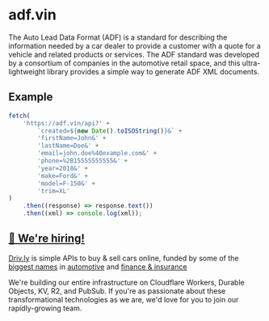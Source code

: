 # adf.vin

The Auto Lead Data Format (ADF) is a standard for describing the information needed by a car dealer to provide a customer with a quote for a vehicle and related products or services. The ADF standard was developed by a consortium of companies in the automotive retail space, and this ultra-lightweight library provides a simple way to generate ADF XML documents.

## Example

```javascript
fetch(
	'https://adf.vin/api?' +
		`created=${new Date().toISOString()}&` +
		'firstName=John&' +
		'lastName=Doe&' +
		'email=john.doe%40example.com&' +
		'phone=%2B15555555555&' +
		'year=2018&' +
		'make=Ford&' +
		'model=F-150&' +
		'trim=XL'
)
	.then((response) => response.text())
	.then((xml) => console.log(xml));
```

## [🚀 We're hiring!](https://careers.do/apply)

[Driv.ly](https://driv.ly) is simple APIs to buy & sell cars online, funded by some of the [biggest names](https://twitter.com/TurnerNovak) in [automotive](https://fontinalis.com/team/#bill-ford) and [finance & insurance](https://www.detroit.vc)

We're building our entire infrastructure on Cloudflare Workers, Durable Objects, KV, R2, and PubSub. If you're as passionate about these transformational technologies as we are, we'd love for you to join our rapidly-growing team.
